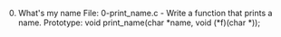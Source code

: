 0. What's my name 
	File: 0-print_name.c - Write a function that prints a name.
		Prototype: void print_name(char *name, void (*f)(char *));
